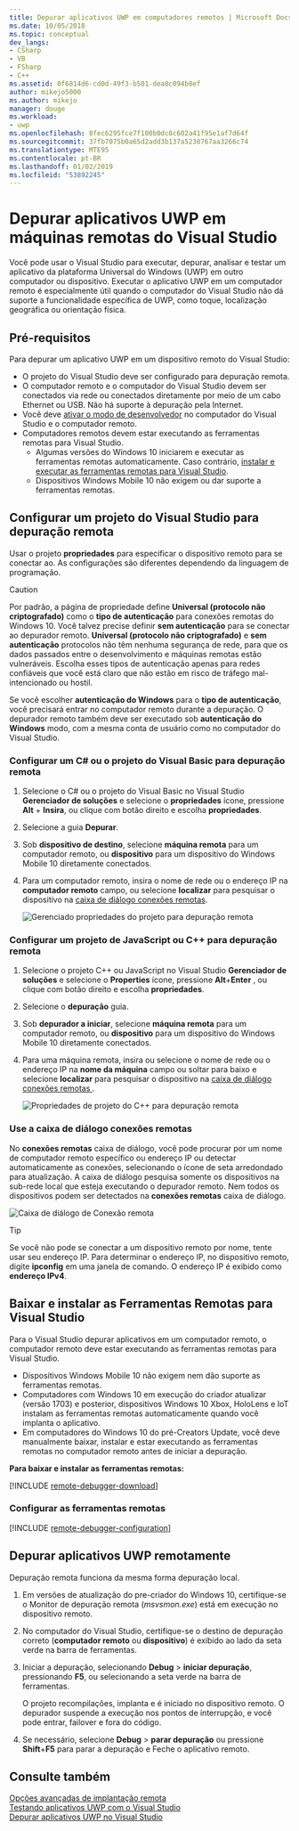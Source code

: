 ```yaml
---
title: Depurar aplicativos UWP em computadores remotos | Microsoft Docs
ms.date: 10/05/2018
ms.topic: conceptual
dev_langs:
- CSharp
- VB
- FSharp
- C++
ms.assetid: 0f6814d6-cd0d-49f3-b501-dea8c094b8ef
author: mikejo5000
ms.author: mikejo
manager: douge
ms.workload:
- uwp
ms.openlocfilehash: 8fec6295fce7f100b0dc8c602a41f95e1af7d64f
ms.sourcegitcommit: 37fb7075b0a65d2add3b137a5230767aa3266c74
ms.translationtype: MTE95
ms.contentlocale: pt-BR
ms.lasthandoff: 01/02/2019
ms.locfileid: "53892245"
---
```

# <a name="debug-uwp-apps-on-remote-machines-from-visual-studio"></a>Depurar aplicativos UWP em máquinas remotas do Visual Studio
  
Você pode usar o Visual Studio para executar, depurar, analisar e testar um aplicativo da plataforma Universal do Windows (UWP) em outro computador ou dispositivo. Executar o aplicativo UWP em um computador remoto é especialmente útil quando o computador do Visual Studio não dá suporte a funcionalidade específica de UWP, como toque, localização geográfica ou orientação física. 

##  <a name="BKMK_Prerequisites"></a> Pré-requisitos  

Para depurar um aplicativo UWP em um dispositivo remoto do Visual Studio:  
  
- O projeto do Visual Studio deve ser configurado para depuração remota.
- O computador remoto e o computador do Visual Studio devem ser conectados via rede ou conectados diretamente por meio de um cabo Ethernet ou USB. Não há suporte à depuração pela Internet.  
- Você deve [ativar o modo de desenvolvedor](/windows/uwp/get-started/enable-your-device-for-development) no computador do Visual Studio e o computador remoto. 
- Computadores remotos devem estar executando as ferramentas remotas para Visual Studio. 
  - Algumas versões do Windows 10 iniciarem e executar as ferramentas remotas automaticamente. Caso contrário, [instalar e executar as ferramentas remotas para Visual Studio](#BKMK_download).
  - Dispositivos Windows Mobile 10 não exigem ou dar suporte a ferramentas remotas. 

##  <a name="BKMK_ConnectVS"></a> Configurar um projeto do Visual Studio para depuração remota
<a name="BKMK_DirectConnect"></a> Usar o projeto **propriedades** para especificar o dispositivo remoto para se conectar ao. As configurações são diferentes dependendo da linguagem de programação. 

> [!CAUTION]
> Por padrão, a página de propriedade define **Universal (protocolo não criptografado)** como o **tipo de autenticação** para conexões remotas do Windows 10. Você talvez precise definir **sem autenticação** para se conectar ao depurador remoto. **Universal (protocolo não criptografado)** e **sem autenticação** protocolos não têm nenhuma segurança de rede, para que os dados passados entre o desenvolvimento e máquinas remotas estão vulneráveis. Escolha esses tipos de autenticação apenas para redes confiáveis que você está claro que não estão em risco de tráfego mal-intencionado ou hostil. 
>
>Se você escolher **autenticação do Windows** para o **tipo de autenticação**, você precisará entrar no computador remoto durante a depuração. O depurador remoto também deve ser executado sob **autenticação do Windows** modo, com a mesma conta de usuário como no computador do Visual Studio.

###  <a name="BKMK_Choosing_the_remote_device_for_C__and_Visual_Basic_projects"></a> Configurar um C# ou o projeto do Visual Basic para depuração remota  

1. Selecione o C# ou o projeto do Visual Basic no Visual Studio **Gerenciador de soluções** e selecione o **propriedades** ícone, pressione **Alt** +  **Insira**, ou clique com botão direito e escolha **propriedades**.
  
1.  Selecione a guia **Depurar**.  
  
1.  Sob **dispositivo de destino**, selecione **máquina remota** para um computador remoto, ou **dispositivo** para um dispositivo do Windows Mobile 10 diretamente conectados.  
  
1.  Para um computador remoto, insira o nome de rede ou o endereço IP na **computador remoto** campo, ou selecione **localizar** para pesquisar o dispositivo na [caixa de diálogo conexões remotas](#remote-connections). 
    
    ![Gerenciado propriedades do projeto para depuração remota](../debugger/media/vsrun_managed_projprop_remote.png "propriedades do projeto de depuração gerenciados")  
    
###  <a name="BKMK_Choosing_the_remote_device_for_JavaScript_and_C___projects"></a> Configurar um projeto de JavaScript ou C++ para depuração remota   
  
1.  Selecione o projeto C++ ou JavaScript no Visual Studio **Gerenciador de soluções** e selecione o **Properties** ícone, pressione **Alt**+**Enter** , ou clique com botão direito e escolha **propriedades**.
  
1.  Selecione o **depuração** guia.  
  
3.  Sob **depurador a iniciar**, selecione **máquina remota** para um computador remoto, ou **dispositivo** para um dispositivo do Windows Mobile 10 diretamente conectados. 
  
1.  Para uma máquina remota, insira ou selecione o nome de rede ou o endereço IP na **nome da máquina** campo ou soltar para baixo e selecione **localizar** para pesquisar o dispositivo na [caixa de diálogo conexões remotas ](#remote-connections). 

    ![Propriedades de projeto do C++ para depuração remota](../debugger/media/vsrun_cpp_projprop_remote.png "propriedades do projeto de depuração de C++")
    
### <a name="remote-connections"></a> Use a caixa de diálogo conexões remotas

No **conexões remotas** caixa de diálogo, você pode procurar por um nome de computador remoto específico ou endereço IP ou detectar automaticamente as conexões, selecionando o ícone de seta arredondado para atualização. A caixa de diálogo pesquisa somente os dispositivos na sub-rede local que esteja executando o depurador remoto. Nem todos os dispositivos podem ser detectados na **conexões remotas** caixa de diálogo. 

 ![Caixa de diálogo de Conexão remota](../debugger/media/vsrun_selectremotedebuggerdlg.png "caixa de diálogo conexões remotas")  

>[!TIP]
>Se você não pode se conectar a um dispositivo remoto por nome, tente usar seu endereço IP. Para determinar o endereço IP, no dispositivo remoto, digite **ipconfig** em uma janela de comando. O endereço IP é exibido como **endereço IPv4**.  
    
## <a name="BKMK_download"></a> Baixar e instalar as Ferramentas Remotas para Visual Studio

Para o Visual Studio depurar aplicativos em um computador remoto, o computador remoto deve estar executando as ferramentas remotas para Visual Studio. 

- Dispositivos Windows Mobile 10 não exigem nem dão suporte as ferramentas remotas. 
- Computadores com Windows 10 em execução do criador atualizar (versão 1703) e posterior, dispositivos Windows 10 Xbox, HoloLens e IoT instalam as ferramentas remotas automaticamente quando você implanta o aplicativo. 
- Em computadores do Windows 10 do pré-Creators Update, você deve manualmente baixar, instalar e estar executando as ferramentas remotas no computador remoto antes de iniciar a depuração.

**Para baixar e instalar as ferramentas remotas:**

[!INCLUDE [remote-debugger-download](../debugger/includes/remote-debugger-download.md)]
  
### <a name="BKMK_setup"></a> Configurar as ferramentas remotas

[!INCLUDE [remote-debugger-configuration](../debugger/includes/remote-debugger-configuration.md)]  
  
##  <a name="BKMK_RunRemoteDebug"></a> Depurar aplicativos UWP remotamente 

Depuração remota funciona da mesma forma depuração local. 

1. Em versões de atualização do pre-criador do Windows 10, certifique-se o Monitor de depuração remota (*msvsmon.exe*) está em execução no dispositivo remoto.  
   
1. No computador do Visual Studio, certifique-se o destino de depuração correto (**computador remoto** ou **dispositivo**) é exibido ao lado da seta verde na barra de ferramentas. 
   
1. Iniciar a depuração, selecionando **Debug** > **iniciar depuração**, pressionando **F5**, ou selecionando a seta verde na barra de ferramentas. 
   
   O projeto recompilações, implanta e é iniciado no dispositivo remoto. O depurador suspende a execução nos pontos de interrupção, e você pode entrar, failover e fora do código. 
   
1. Se necessário, selecione **Debug** > **parar depuração** ou pressione **Shift**+**F5** para parar a depuração e Feche o aplicativo remoto.
  
## <a name="see-also"></a>Consulte também  
 [Opções avançadas de implantação remota](/windows/uwp/debug-test-perf/deploying-and-debugging-uwp-apps#advanced-remote-deployment-options)  
 [Testando aplicativos UWP com o Visual Studio](/visualstudio/test/create-and-run-unit-tests-for-a-store-app-in-visual-studio/)   
 [Depurar aplicativos UWP no Visual Studio](debugging-windows-store-and-windows-universal-apps.md)
